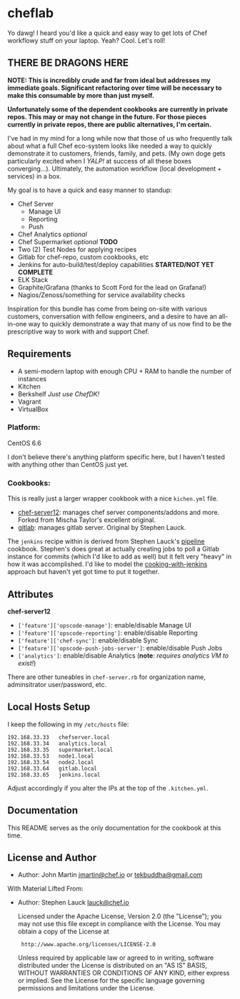 # cheflab

Yo dawg! I heard you'd like a quick and easy way to get lots of Chef workflowy stuff on your laptop. Yeah? Cool. Let's roll!

## THERE BE DRAGONS HERE

**NOTE: This is incredibly crude and far from ideal but addresses my immediate goals. Significant refactoring over time will be necessary to make this consumable by more than just myself.**

**Unfortunately some of the dependent cookbooks are currently in private repos. This may or may not change in the future. For those pieces currently in private repos, there are public alternatives, I'm certain.**

I've had in my mind for a long while now that those of us who frequently talk about what a full Chef eco-system looks like needed a way to quickly demonstrate it to customers, friends, family, and pets. (My own doge gets particularly excited when I *YALP!* at success of all these boxes converging...). Ultimately, the automation workflow (local development + services) in a box.

My goal is to have a quick and easy manner to standup:

- Chef Server
	- Manage UI
	- Reporting
	- Push
- Chef Analytics *optional*
- Chef Supermarket *optional* **TODO**
- Two (2) Test Nodes for applying recipes
- Gitlab for chef-repo, custom cookbooks, etc
- Jenkins for auto-build/test/deploy capabilities **STARTED/NOT YET COMPLETE**
- ELK Stack
- Graphite/Grafana (thanks to Scott Ford for the lead on Grafana!)
- Nagios/Zenoss/something for service availability checks

Inspiration for this bundle has come from being on-site with various customers, conversation with fellow engineers, and a desire to have an all-in-one way to quickly demonstrate a way that many of us now find to be the prescriptive way to work with and support Chef.


## Requirements

- A semi-modern laptop with enough CPU + RAM to handle the number of instances
- Kitchen
- Berkshelf
*Just use ChefDK!*
- Vagrant
- VirtualBox


### Platform:

CentOS 6.6

I don't believe there's anything platform specific here, but I haven't tested with anything other than CentOS just yet.


### Cookbooks:

This is really just a larger wrapper cookbook with a nice `kichen.yml` file.

* [chef-server12](https://github.com/tekbuddha/chef-server12): manages chef server components/addons and more. Forked from Mischa Taylor's excellent original.
* [gitlab](https://github.com/chef-solutions/gitlab): manages gitlab server. Original by Stephen Lauck.

The `jenkins` recipe within is derived from Stephen Lauck's [pipeline](https://github.com/chef-solutions/pipeline) cookbook. Stephen's does great at actually creating jobs to poll a Gitlab instance for commits (which I'd like to add as well) but it felt very "heavy" in how it was accomplished. I'd like to model the [cooking-with-jenkins](https://github.com/zts/cooking-with-jenkins) approach but haven't yet got time to put it together.


## Attributes

**chef-server12**

* `['feature']['opscode-manage']`: enable/disable Manage UI
* `['feature']['opscode-reporting']`: enable/disable Reporting
* `['feature']['chef-sync']`: enable/disable Sync
* `['feature']['opscode-push-jobs-server']`: enable/disable Push Jobs
* `['analytics']`: enable/disable Analytics (**note**: *requires analytics VM to exist!*)

There are other tuneables in `chef-server.rb` for organization name, adminsitrator user/password, etc. 

## Local Hosts Setup

I keep the following in my `/etc/hosts` file:

```
192.168.33.33   chefserver.local
192.168.33.34   analytics.local
192.168.33.35   supermarket.local
192.168.33.53   node1.local
192.168.33.54   node2.local
192.168.33.64   gitlab.local
192.168.33.65   jenkins.local
```

Adjust accordingly if you alter the IPs at the top of the `.kitchen.yml`.

## Documentation

This README serves as the only documentation for the cookbook at this time.



## License and Author

- Author: John Martin <jmartin@chef.io> or <tekbuddha@gmail.com>

With Material Lifted From:

- Author: Stephen Lauck <lauck@chef.io>

    Licensed under the Apache License, Version 2.0 (the "License");
    you may not use this file except in compliance with the License.
    You may obtain a copy of the License at

       http://www.apache.org/licenses/LICENSE-2.0

    Unless required by applicable law or agreed to in writing, software
    distributed under the License is distributed on an "AS IS" BASIS,
    WITHOUT WARRANTIES OR CONDITIONS OF ANY KIND, either express or implied.
    See the License for the specific language governing permissions and
    limitations under the License.

